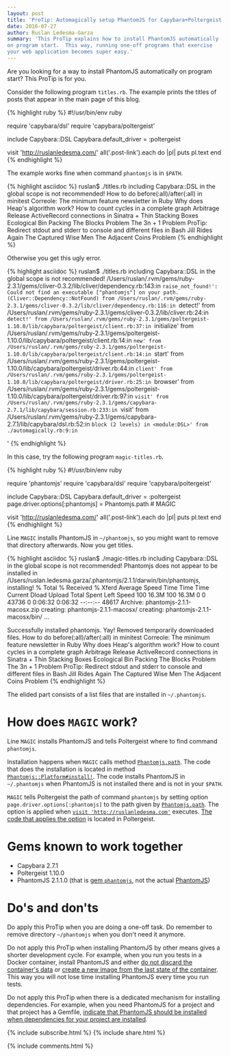 ```yaml
---
layout: post
title: 'ProTip: Automagically setup PhantomJS for Capybara+Poltergeist'
date: 2016-07-27
author: Ruslan Ledesma-Garza
summary: 'This ProTip explains how to install PhantomJS automatically
on program start.  This way, running one-off programs that exercise
your web application becomes super easy.'
---
```


Are you looking for a way to install PhantomJS automatically on program start?
This ProTip is for you.

Consider the following program `titles.rb`.
The example prints the titles of posts that appear in the main page of this blog.

{% highlight ruby %}
#!/usr/bin/env ruby

require 'capybara/dsl'
require 'capybara/poltergeist'

include Capybara::DSL
Capybara.default_driver = :poltergeist

visit 'http://ruslanledesma.com/'
all('.post-link').each do |pl|
  puts pl.text
end
{% endhighlight %}

The example works fine when command `phantomjs` is in `$PATH`.

{% highlight asciidoc %}
ruslan$ ./titles.rb
including Capybara::DSL in the global scope is not recommended!
How to do before(:all)/after(:all) in minitest
Correole: The minimum feature newsletter in Ruby
Why does Heap's algorithm work?
How to count cycles in a complete graph
Arbitrage
Release ActiveRecord connections in Sinatra + Thin
Stacking Boxes
Ecological Bin Packing
The Blocks Problem
The 3n + 1 Problem
ProTip: Redirect stdout and stderr to console and different files in Bash
Jill Rides Again
The Captured Wise Men
The Adjacent Coins Problem
{% endhighlight %}

Otherwise you get this ugly error.

{% highlight asciidoc %}
ruslan$ ./titles.rb
including Capybara::DSL in the global scope is not recommended!
/Users/ruslan/.rvm/gems/ruby-2.3.1/gems/cliver-0.3.2/lib/cliver/dependency.rb:143:in `raise_not_found!': Could not find an executable ["phantomjs"] on your path. (Cliver::Dependency::NotFound)
        from /Users/ruslan/.rvm/gems/ruby-2.3.1/gems/cliver-0.3.2/lib/cliver/dependency.rb:116:in `detect!'
        from /Users/ruslan/.rvm/gems/ruby-2.3.1/gems/cliver-0.3.2/lib/cliver.rb:24:in `detect!'
        from /Users/ruslan/.rvm/gems/ruby-2.3.1/gems/poltergeist-1.10.0/lib/capybara/poltergeist/client.rb:37:in `initialize'
        from /Users/ruslan/.rvm/gems/ruby-2.3.1/gems/poltergeist-1.10.0/lib/capybara/poltergeist/client.rb:14:in `new'
        from /Users/ruslan/.rvm/gems/ruby-2.3.1/gems/poltergeist-1.10.0/lib/capybara/poltergeist/client.rb:14:in `start'
        from /Users/ruslan/.rvm/gems/ruby-2.3.1/gems/poltergeist-1.10.0/lib/capybara/poltergeist/driver.rb:44:in `client'
        from /Users/ruslan/.rvm/gems/ruby-2.3.1/gems/poltergeist-1.10.0/lib/capybara/poltergeist/driver.rb:25:in `browser'
        from /Users/ruslan/.rvm/gems/ruby-2.3.1/gems/poltergeist-1.10.0/lib/capybara/poltergeist/driver.rb:97:in `visit'
        from /Users/ruslan/.rvm/gems/ruby-2.3.1/gems/capybara-2.7.1/lib/capybara/session.rb:233:in `visit'
        from /Users/ruslan/.rvm/gems/ruby-2.3.1/gems/capybara-2.7.1/lib/capybara/dsl.rb:52:in `block (2 levels) in <module:DSL>'
        from ./automagically.rb:9:in `<main>'
{% endhighlight %}

In this case, try the following program `magic-titles.rb`.

{% highlight ruby %}
#!/usr/bin/env ruby

require 'phantomjs'
require 'capybara/dsl'
require 'capybara/poltergeist'

include Capybara::DSL
Capybara.default_driver = :poltergeist
page.driver.options[:phantomjs] = Phantomjs.path # MAGIC

visit 'http://ruslanledesma.com/'
all('.post-link').each do |pl|
  puts pl.text
end
{% endhighlight %}

Line `MAGIC` installs PhantomJS in `~/phantomjs`, so you might want to remove that directory afterwards.
Now you get titles.

{% highlight asciidoc %}
ruslan$ ./magic-titles.rb
including Capybara::DSL in the global scope is not recommended!
Phantomjs does not appear to be installed in /Users/ruslan.ledesma.garza/.phantomjs/2.1.1/darwin/bin/phantomjs, installing!
  % Total    % Received % Xferd  Average Speed   Time    Time     Time  Current
                                 Dload  Upload   Total   Spent    Left  Speed
100 16.3M  100 16.3M    0     0  43736      0  0:06:32  0:06:32 --:--:-- 48617
Archive:  phantomjs-2.1.1-macosx.zip
   creating: phantomjs-2.1.1-macosx/
   creating: phantomjs-2.1.1-macosx/bin/
...

Successfully installed phantomjs. Yay!
Removed temporarily downloaded files.
How to do before(:all)/after(:all) in minitest
Correole: The minimum feature newsletter in Ruby
Why does Heap's algorithm work?
How to count cycles in a complete graph
Arbitrage
Release ActiveRecord connections in Sinatra + Thin
Stacking Boxes
Ecological Bin Packing
The Blocks Problem
The 3n + 1 Problem
ProTip: Redirect stdout and stderr to console and different files in Bash
Jill Rides Again
The Captured Wise Men
The Adjacent Coins Problem
{% endhighlight %}

The elided part consists of a list files that are installed in `~/.phantomjs`.

# How does `MAGIC` work?

Line `MAGIC` installs PhantomJS and tells Poltergeist where to find command `phantomjs`.

Installation happens when `MAGIC` calls method
[`Phantomjs.path`](https://github.com/colszowka/phantomjs-gem/blob/38a722deeb7989e2de093fd628139266386492c1/lib/phantomjs.rb#L24).
The code that does the installation is located in method
[`Phantomjs::Platform#install!`](https://github.com/colszowka/phantomjs-gem/blob/38a722deeb7989e2de093fd628139266386492c1/lib/phantomjs/platform.rb#L43).
The code installs PhantomJS in `~/.phantomjs` when PhantomJS is not
installed there and is not in your `$PATH`.

`MAGIC` tells Poltergeist the path of command `phantomjs` by
setting option `page.driver.options[:phantomjs]` to the path given by
[`Phantomjs.path`](https://github.com/colszowka/phantomjs-gem/blob/38a722deeb7989e2de093fd628139266386492c1/lib/phantomjs.rb#L24).
The option is applied when [`visit
'http://ruslanledesma.com'`](https://github.com/jnicklas/capybara/blob/master/lib/capybara/session.rb#L217)
executes.  [The code that applies the
option](https://github.com/teampoltergeist/poltergeist/blob/35cd07d768327f1a575dd5dc41e0ee888d43e794/lib/capybara/poltergeist/driver.rb#L45)
is located in Poltergeist.

# Gems known to work together

- Capybara 2.7.1
- Poltergeist 1.10.0
- PhantomJS 2.1.1.0 (that is [gem `phantomjs`](https://github.com/colszowka/phantomjs-gem), not the actual [PhantomJS](http://phantomjs.org/))

# Do's and don'ts

Do apply this ProTip when you are doing a one-off task.
Do remember to remove directory `~/phantomjs` when you don't need it anymore.

Do not apply this ProTip when installing PhantomJS by other means
gives a shorter development cycle.  For example, when you run you
tests in a Docker container, install PhantomJS and either [do not discard the
container's
data](https://docs.docker.com/engine/reference/run/#/clean-up-rm) or
[create a new image from the last state of the
container](https://docs.docker.com/engine/reference/commandline/commit/).
This way you will not lose time installing PhantomJS every time you
run tests.

Do not apply this ProTip when there is a dedicated mechanism for
installing dependencies.  For example, when you need PhantomJS for a
project and that project has a Gemfile, [indicate that PhantomJS
should be installed when dependencies for your project are
installed](https://github.com/colszowka/phantomjs-gem#usage-with-poltergeistcapybara).

{% include subscribe.html %}
{% include share.html %}

{% include comments.html %}
